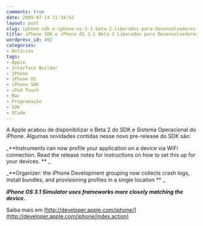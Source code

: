 ```yaml
---
comments: true
date: 2009-07-14 21:34:52
layout: post
slug: iphone-sdk-e-iphone-os-3-1-beta-2-liberados-para-desenvolvedores
title: iPhone SDK e iPhone OS 3.1 Beta 2 Liberados para Desenvolvedores
wordpress_id: 492
categories:
- Notícias
tags:
- Apple
- Interface Builder
- IPhone
- iPhone OS
- iPhone SDK
- iPod Touch
- Mac
- Programação
- SDK
- XCode
---
```


A Apple acabou de disponibilizar o Beta 2 do SDK e Sistema Operacional do iPhone.
Algumas novidades contidas nesse novo pre-release do SDK são:


_**Instruments can now proﬁle your application on a device via WiFi connection.
Read the release notes for instructions on how to set this up for your devices.
** _

_**Organizer: the iPhone Development grouping now collects crash logs, install bundles, and provisioning proﬁles in a single location
** _

_**iPhone OS 3.1 Simulator uses frameworks more closely matching the device.**_





Saiba mais em [http://developer.apple.com/iphone/](http://developer.apple.com/iphone/index.action)

